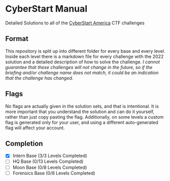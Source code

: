 # CyberStart Manual

Detailed Solutions to all of the [CyberStart America](https://cyberstart.com/) CTF challenges

## Format

This repository is split up into different folder for every base and every level. Inside each level there is a markdown file for every challenge with the 2022 solution and a detailed description of how to solve the challenge. *I cannot guarantee that these challenges will not change in the future, so if the briefing and/or challenge name does not match, it could be an indication that the challenge has changed.*

## Flags

No flags are actually given in the solution sets, and that is intentional. It is more important that you understand the solution and can do it yourself, rather than just copy pasting the flag. Additionally, on some levels a custom flag is generated only for your user, and using a different auto-generated flag will affect your account.

## Completion

- [x] Intern Base (3/3 Levels Completed)
- [ ] HQ Base (0/13 Levels Completed)
- [ ] Moon Base (0/8 Levels Completed)
- [ ] Forensics Base (0/8 Levels Completed)